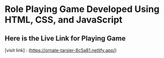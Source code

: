 # Role Playing Game Developed Using HTML, CSS, and JavaScript 

## Here is the Live Link for Playing Game
[visit link] : (https://ornate-tarsier-8c5a81.netlify.app/)
